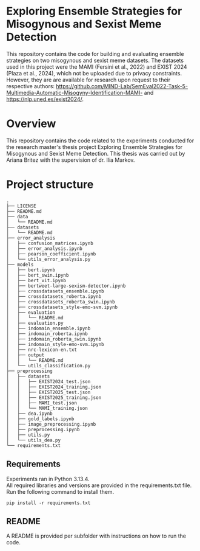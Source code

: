# Exploring Ensemble Strategies for Misogynous and Sexist Meme Detection
This repository contains the code for building and evaluating ensemble strategies on two misogynous and sexist meme datasets. The datasets used in this project were the MAMI (Fersini et al., 2022) and EXIST 2024 (Plaza et al., 2024), which not be uploaded due to privacy constraints. However, they are are available for research upon request to their respective authors: https://github.com/MIND-Lab/SemEval2022-Task-5-Multimedia-Automatic-Misogyny-Identification-MAMI- and https://nlp.uned.es/exist2024/.

# Overview
This repository contains the code related to the experiments conducted for the research master's thesis project Exploring Ensemble Strategies for Misogynous and Sexist Meme Detection. This thesis was carried out by Ariana Britez with the supervision of dr. Ilia Markov.

# Project structure

```
.
├── LICENSE
├── README.md
├── data
│   └── README.md
├── datasets
│   └── README.md
├── error_analysis
│   ├── confusion_matrices.ipynb
│   ├── error_analysis.ipynb
│   ├── pearson_coefficient.ipynb
│   └── utils_error_analysis.py
├── models
│   ├── bert.ipynb
│   ├── bert_swin.ipynb
│   ├── bert_vit.ipynb
│   ├── bertweet-large-sexism-detector.ipynb
│   ├── crossdatasets_ensemble.ipynb
│   ├── crossdatasets_roberta.ipynb
│   ├── crossdatasets_roberta_swin.ipynb
│   ├── crossdatasets_style-emo-svm.ipynb
│   ├── evaluation
│   │   └── README.md
│   ├── evaluation.py
│   ├── indomain_ensemble.ipynb
│   ├── indomain_roberta.ipynb
│   ├── indomain_roberta_swin.ipynb
│   ├── indomain_style-emo-svm.ipynb
│   ├── nrc-lexicon-en.txt
│   ├── output
│   │   └── README.md
│   └── utils_classification.py
├── preprocessing
│   ├── datasets
│   │   ├── EXIST2024_test.json
│   │   ├── EXIST2024_training.json
│   │   ├── EXIST2025_test.json
│   │   ├── EXIST2025_training.json
│   │   ├── MAMI_test.json
│   │   └── MAMI_training.json
│   ├── dea.ipynb
│   ├── gold_labels.ipynb
│   ├── image_preprocessing.ipynb
│   ├── preprocessing.ipynb
│   ├── utils.py
│   └── utils_dea.py
└── requirements.txt
```

## Requirements

Experiments ran in Python 3.13.4. \
All required libraries and versions are provided in the requirements.txt file. Run the following command to install them.

`pip install -r requirements.txt`

## README

A README is provided per subfolder with instructions on how to run the code.

